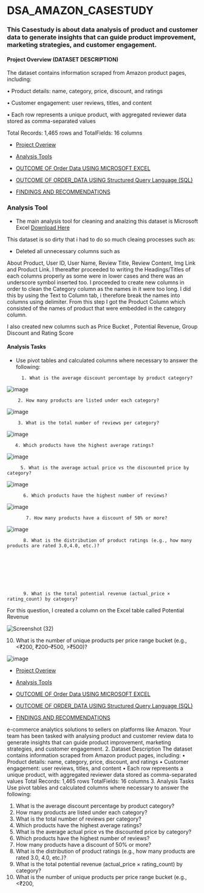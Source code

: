 # DSA_AMAZON_CASESTUDY

### This Casestudy is about data analysis of product and customer data to generate insights that can guide product improvement, marketing strategies, and customer engagement.

#### Project Overview (DATASET DESCRIPTION)

The dataset contains information scraped from Amazon product pages, including:

• Product details: name, category, price, discount, and ratings

• Customer engagement: user reviews, titles, and content

• Each row represents a unique product, with aggregated reviewer data stored as comma-separated values

Total Records: 1,465 rows and TotalFields: 16 columns


- [Project Overiew](#project-overview)

- [Analysis Tools](#analysis-tools)

- [OUTCOME OF Order Data USING MICROSOFT EXCEL](#outcome-of-order-data-using-microsoft-excel)

- [OUTCOME OF ORDER_DATA USING Structured Query Language (SQL)](#outcome-of-order-data-using-structured-query-language-sql)

- [FINDINGS AND RECOMMENDATIONS](#findings-and-recommendations)


### Analysis Tool

- The main analysis tool for cleaning and analzing this dataset is Microsoft Excel [Download Here](https://www.microsoft.com)

This dataset is so dirty that i had to do so much cleaing processes such as:

- Deleted all unnecessary columns such as

About Product, User ID, User Name, Review Title, Review Content, Img Link and Product Link.
I thereafter proceeded to writing the Headings/Titles of each columns properly as some were in lower cases and there was an underscore symbol inserted too.
I proceeded to create new columns in order to clean the Category column as the names in it were too long. I did this by using the Text to Column tab, i therefore break the names into columns using delimiter. From this step I got the Product Column which consisted of the names of product that were embedded in the category column.

I also created new columns such as Price Bucket , Potential Revenue, Group Discount and Rating Score
#### Analysis Tasks

- Use pivot tables and calculated columns where necessary to answer the following:
  
        1. What is the average discount percentage by product category?

![image](https://github.com/user-attachments/assets/05db4300-bf37-4d8c-9886-2726419685ad)

 

        2. How many products are listed under each category?


![image](https://github.com/user-attachments/assets/eb64badd-d29b-48cd-97df-4420c26c5ff5)


        
        3. What is the total number of reviews per category?

![image](https://github.com/user-attachments/assets/7c79bd81-1ce8-4b38-a7ff-1f2d125eb621)
 

       4. Which products have the highest average ratings?

![image](https://github.com/user-attachments/assets/b990ef63-df19-47ac-89d8-638451c3fa96)



         5. What is the average actual price vs the discounted price by category?

![image](https://github.com/user-attachments/assets/63c8ffff-cf4f-4250-9c72-7763d25138c0)


         
          6. Which products have the highest number of reviews?


![image](https://github.com/user-attachments/assets/0dd68266-fb90-4a60-a8f0-91e2808e8d97)


           7. How many products have a discount of 50% or more?

![image](https://github.com/user-attachments/assets/a09023bf-c7ac-45bf-b6d2-77f1c66c695b)


          8. What is the distribution of product ratings (e.g., how many products are rated 3.0,4.0, etc.)?








          9. What is the total potential revenue (actual_price × rating_count) by category?

For this question, I created a column on the Excel table called Potential Revenue

![Screenshot (32)](https://github.com/user-attachments/assets/0299d1da-da30-4b97-9576-606a76904a27)




10. What is the number of unique products per price range bucket (e.g., <₹200,
₹200–₹500, >₹500)?

![image](https://github.com/user-attachments/assets/daca1935-5722-4323-8334-eb309ad2bb21)




- [Project Overiew](#project-overview)



- [Analysis Tools](#analysis-tools)

- [OUTCOME OF Order Data USING MICROSOFT EXCEL](#outcome-of-order-data-using-microsoft-excel)

- [OUTCOME OF ORDER_DATA USING Structured Query Language (SQL)](#outcome-of-order-data-using-structured-query-language-sql)

- [FINDINGS AND RECOMMENDATIONS](#findings-and-recommendations)













e-commerce analytics solutions to sellers on platforms like Amazon. Your team has been
tasked with analysing product and customer review data to generate insights that can
guide product improvement, marketing strategies, and customer engagement.
2. Dataset Description
The dataset contains information scraped from Amazon product pages, including:
• Product details: name, category, price, discount, and ratings
• Customer engagement: user reviews, titles, and content
• Each row represents a unique product, with aggregated reviewer data
stored as comma-separated values
Total Records: 1,465 rows
TotalFields: 16 columns
3. Analysis Tasks
Use pivot tables and calculated columns where necessary to answer the following:
1. What is the average discount percentage by product category?
2. How many products are listed under each category?
3. What is the total number of reviews per category?
4. Which products have the highest average ratings?
5. What is the average actual price vs the discounted price by category?
6. Which products have the highest number of reviews?
7. How many products have a discount of 50% or more?
8. What is the distribution of product ratings (e.g., how many products are rated 3.0,
4.0, etc.)?
9. What is the total potential revenue (actual_price × rating_count) by category?
10. What is the number of unique products per price range bucket (e.g., <₹200,

